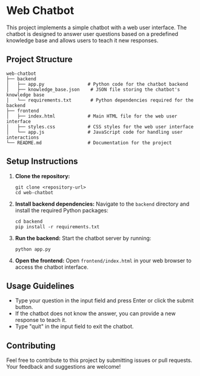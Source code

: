 # Web Chatbot

This project implements a simple chatbot with a web user interface. The chatbot is designed to answer user questions based on a predefined knowledge base and allows users to teach it new responses.

## Project Structure

```
web-chatbot
├── backend
│   ├── app.py                # Python code for the chatbot backend
│   ├── knowledge_base.json    # JSON file storing the chatbot's knowledge base
│   └── requirements.txt       # Python dependencies required for the backend
├── frontend
│   ├── index.html            # Main HTML file for the web user interface
│   ├── styles.css            # CSS styles for the web user interface
│   └── app.js                # JavaScript code for handling user interactions
└── README.md                 # Documentation for the project
```

## Setup Instructions

1. **Clone the repository:**
   ```
   git clone <repository-url>
   cd web-chatbot
   ```

2. **Install backend dependencies:**
   Navigate to the `backend` directory and install the required Python packages:
   ```
   cd backend
   pip install -r requirements.txt
   ```

3. **Run the backend:**
   Start the chatbot server by running:
   ```
   python app.py
   ```

4. **Open the frontend:**
   Open `frontend/index.html` in your web browser to access the chatbot interface.

## Usage Guidelines

- Type your question in the input field and press Enter or click the submit button.
- If the chatbot does not know the answer, you can provide a new response to teach it.
- Type "quit" in the input field to exit the chatbot.

## Contributing

Feel free to contribute to this project by submitting issues or pull requests. Your feedback and suggestions are welcome!